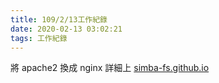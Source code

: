 ```yaml
---
title: 109/2/13工作紀錄
date: 2020-02-13 03:02:21
tags: 工作紀錄
---
```


將 apache2 換成 nginx
詳細上 [simba-fs.github.io](https://simba-fs.github.io/2020/02/13/nginx-reverse-proxy-setup/)

